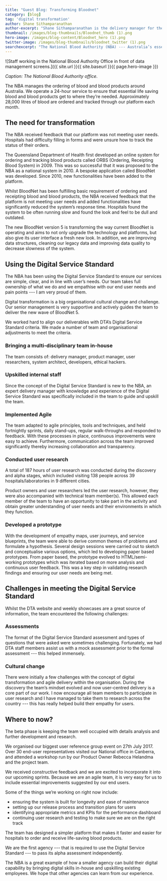 ```yaml
---
title: "Guest Blog: Transforming Bloodnet"
category: [blog]
tag: 'digital transformation'
author: Shane Sithamparanathan
author-excerpt: "Shane Sithamparanathan is the delivery manager for the BloodNet project/program"
thumbnail: /images/blog-thumbnails/Bloodnet_thumb (1).png
hero-image: /images/blog-content/Bloodnet_hero (1).png
twitter-image: /images/blog-thumbnails/bloodnet_twitter (1).png
searchexcerpt: "The National Blood Authority (NBA) --- Australia’s essential blood ordering service --- is transforming its blood ordering and monitoring platform. Delivery manager Shane Sithamparanathan talks about how they successfully passed their alpha assessment and are heading full steam into beta."
---
```


![Staff working in the National Blood Authority Office in front of data management screens.]({{ site.url }}{{ site.baseurl }}{{ page.hero-image }})

*Caption: The National Blood Authority office.*

The NBA manages the ordering of blood and blood products around Australia. We operate a 24-hour service to ensure that essential life saving blood and blood products get to where they’re needed. Approximately 28,000 litres of blood are ordered and tracked through our platform each month. 

## The need for transformation

The NBA received feedback that our platform was not meeting user needs. Hospitals had difficulty filling in forms and were unsure how to track the status of their orders. 

The Queensland Department of Health first developed an online system for ordering and tracking blood products called ORBS (Ordering, Receipting Blood System) in 2009. This was so successful that it was proposed to the NBA as a national system in 2010. A bespoke application called BloodNet was developed. Since 2010, new functionalities have been added to the platform. 

Whilst BloodNet has been fulfilling basic requirement of ordering and receipting blood and blood products, the NBA received feedback that the platform is not meeting user needs and added functionalities have significantly reduced the system’s response time. Hospitals found the system to be often running slow and found the look and feel to be dull and outdated.

The new BloodNet version 5 is transforming the way current BloodNet is operating and aims to not only upgrade the technology and platforms, but also give its user interface a fresh new look.  In addition, we are improving data structures, cleaning our legacy data and improving data quality to decrease slowness of the system.  

## Using the Digital Service Standard

The NBA has been using the Digital Service Standard to ensure our services are simple, clear, and in line with user’s needs. Our team takes full ownership of what we do and we empathise with our end user needs and pain points --- I am very proud of them.

Digital transformation is a big organisational cultural change and challenge. Our senior management is very supportive and actively guides the team to deliver the new wave of BloodNet 5.

We worked hard to align our deliverables with DTA’s Digital Service Standard criteria. We made a number of team and organisational adjustments to meet the criteria.

### Bringing a multi-disciplinary team in-house

The team consists of: delivery manager, product manager, user researchers, system architect, developers, ethical hackers.

### Upskilled internal staff 

Since the concept of the Digital Service Standard is new to the NBA, an expert delivery manager with knowledge and experience of the Digital Service Standard was specifically included in the team to guide and upskill the team.

### Implemented Agile

The team adapted to agile principles, tools and techniques, and held fortnightly sprints, daily stand-ups, regular walk-throughs and responded to feedback. With these processes in place, continuous improvements were easy to achieve. Furthermore, communication across the team improved significantly thereby increasing collaboration and transparency.

### Conducted user research

A total of 187 hours of user research was conducted during the discovery and alpha stages, which included visiting 138 people across 39 hospitals/laboratories in 9 different cities.  

Product owners and user researchers led the user research, however, they were also accompanied with technical team member(s). This allowed each member of the team to have an opportunity to take part in the activity and obtain greater understanding of user needs and their environments in which they function.

### Developed a prototype

With the development of empathy maps, user journeys, and service blueprints, the team were able to derive common themes of problems and formulate a hypothesis. Several design sessions were carried out to sketch and conceptualise various options, which led to developing paper based prototypes. From paper based, the prototype evolved to HTML/semi-working prototypes which was iterated based on more analysis and continuous user feedback. This was a key step in validating research findings and ensuring our user needs are being met.

## Challenges in meeting the Digital Service Standard

Whilst the DTA website and weekly showcases are a great source of information, the team encountered the following challenges:

### Assessments

The format of the Digital Service Standard assessment and types of questions that were asked were sometimes challenging. Fortunately, we had DTA staff members assist us with a mock assessment prior to the formal assessment --- this helped immensely.

### Cultural change

There were initially a few challenges with the concept of digital transformation and agile delivery within the organisation. During the discovery the team’s mindset evolved and now user-centred delivery is a core part of our work. I now encourage all team members to participate in user research and I have managed to take them to research across the country --- this has really helped build their empathy for users. 

## Where to now?

The beta phase is keeping the team well occupied with details analysis and further development and research. 

We organised our biggest user reference group event on 27th July 2017. Over 30 end-user representatives visited our National office in Canberra, and attended a workshop run by our Product Owner Rebecca Helandma and the project team. 

We received constructive feedback and we are excited to incorporate it into our upcoming sprints. Because we are an agile team, it is very easy for us to include essential improvements suggested by our end users. 

Some of the things we’re working on right now include:

- ensuring the system is built for longevity and ease of maintenance 
- setting up our release process and transition plans for users
- identifying appropriate metrics and KPIs for the performance dashboard
- continuing user research and testing to make sure we are on the right track
 
The team has designed a simpler platform that makes it faster and easier for hospitals to order and receive life-saving blood products. 

We are the first agency --- that is required to use the Digital Service Standard --- to pass its alpha assessment independently. 

The NBA is a great example of how a smaller agency can build their digital capability by bringing digital skills in-house and upskilling existing employees. We hope that other agencies can learn from our experience. 
